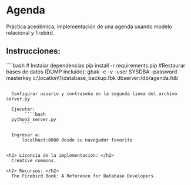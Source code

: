 <h1> Agenda </h1>

Práctica acedémica, implementación de una agenda usando modelo relacional y firebird.

<h2> Instrucciones: </h2>
  ````bash
# Instalar dependencias
        pip install -r requirements.pip
        #Restaurar bases de datos (DUMP Incluido):
        gbak -c -v -user SYSDBA -password masterkey c:\location\1\database_backup.fbk dbserver:/db/agenda.fdb

  ````

	Configurar usuario y contraseña en la segunda linea del archivo server.py

	Ejecutar:
         ````bash
	python2 server.py
        ````

	Ingresar a:
		localhost:8080 desde su navegador favorito


<h2> Licencia de la implementación: </h2>
	Creative commons.

<h2> Recursos: </h2>
	The Firebird Book: A Reference for Database Developers.

